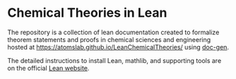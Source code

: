 # Chemical Theories in Lean

The repository is a collection of lean documentation created to formalize theorem statements and proofs 
in chemical sciences and engineering hosted at https://atomslab.github.io/LeanChemicalTheories/ using [doc-gen](https://github.com/ATOMSLab/doc-gen/tree/master).

The detailed instructions to install Lean, mathlib, and supporting tools are on the official [Lean website](https://leanprover-community.github.io/get_started.html).
